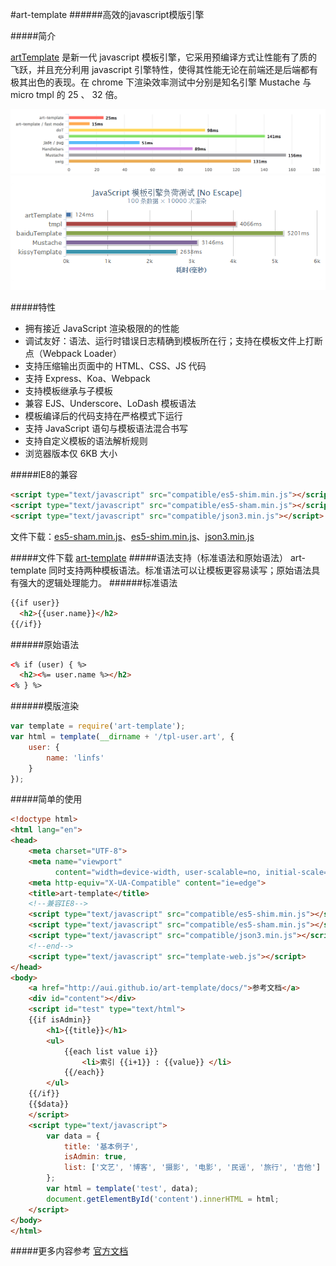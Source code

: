 #art-template
######高效的javascript模版引擎

#####简介

[artTemplate](https://aui.github.io/art-template/) 是新一代 javascript 模板引擎，它采用预编译方式让性能有了质的飞跃，并且充分利用 javascript 引擎特性，使得其性能无论在前端还是后端都有极其出色的表现。在 chrome 下渲染效率测试中分别是知名引擎 Mustache 与 micro tmpl 的 25 、 32 倍。

![](/assets/chart@2x.png)
![](/assets/1.png)

#####特性

* 拥有接近 JavaScript 渲染极限的的性能
* 调试友好：语法、运行时错误日志精确到模板所在行；支持在模板文件上打断点（Webpack Loader）
* 支持压缩输出页面中的 HTML、CSS、JS 代码
* 支持 Express、Koa、Webpack
* 支持模板继承与子模板
* 兼容 EJS、Underscore、LoDash 模板语法
* 模板编译后的代码支持在严格模式下运行
* 支持 JavaScript 语句与模板语法混合书写
* 支持自定义模板的语法解析规则
* 浏览器版本仅 6KB 大小

#####IE8的兼容
```html
<script type="text/javascript" src="compatible/es5-shim.min.js"></script>
<script type="text/javascript" src="compatible/es5-sham.min.js"></script>
<script type="text/javascript" src="compatible/json3.min.js"></script>
```
文件下载：[es5-sham.min.js](https://github.com/linfushan/FILES/blob/master/arttemplate/compatible/es5-sham.min.js)、[es5-shim.min.js](https://github.com/linfushan/FILES/blob/master/arttemplate/compatible/es5-shim.min.js)、[json3.min.js](https://github.com/linfushan/FILES/blob/master/arttemplate/compatible/json3.min.js)

#####文件下载
[art-template](https://github.com/linfushan/FILES/blob/master/arttemplate/template-web.js)
#####语法支持（标准语法和原始语法）
art-template 同时支持两种模板语法。标准语法可以让模板更容易读写；原始语法具有强大的逻辑处理能力。
######标准语法
```html
{{if user}}
  <h2>{{user.name}}</h2>
{{/if}}
```
######原始语法
```html
<% if (user) { %>
  <h2><%= user.name %></h2>
<% } %>
```
######模版渲染
```js
var template = require('art-template');
var html = template(__dirname + '/tpl-user.art', {
    user: {
        name: 'linfs'
    }
});
```
#####简单的使用
```html
<!doctype html>
<html lang="en">
<head>
    <meta charset="UTF-8">
    <meta name="viewport"
          content="width=device-width, user-scalable=no, initial-scale=1.0, maximum-scale=1.0, minimum-scale=1.0">
    <meta http-equiv="X-UA-Compatible" content="ie=edge">
    <title>art-template</title>
    <!--兼容IE8-->
    <script type="text/javascript" src="compatible/es5-shim.min.js"></script>
    <script type="text/javascript" src="compatible/es5-sham.min.js"></script>
    <script type="text/javascript" src="compatible/json3.min.js"></script>
    <!--end-->
    <script type="text/javascript" src="template-web.js"></script>
</head>
<body>
    <a href="http://aui.github.io/art-template/docs/">参考文档</a>
    <div id="content"></div>
    <script id="test" type="text/html">
    {{if isAdmin}}
        <h1>{{title}}</h1>
        <ul>
            {{each list value i}}
                <li>索引 {{i+1}} : {{value}} </li>
            {{/each}}
        </ul>
    {{/if}}
    {{$data}}
    </script>
    <script type="text/javascript">
        var data = {
            title: '基本例子',
            isAdmin: true,
            list: ['文艺', '博客', '摄影', '电影', '民谣', '旅行', '吉他']
        };
        var html = template('test', data);
        document.getElementById('content').innerHTML = html;
    </script>
</body>
</html>
```
#####更多内容参考
[官方文档](https://aui.github.io/art-template/docs/)